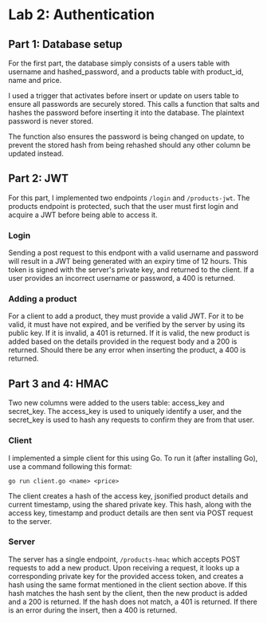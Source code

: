 # Lab 2: Authentication

## Part 1: Database setup

For the first part, the database simply consists of a users table with username and hashed_password, and a products table with product_id, name and price.

I used a trigger that activates before insert or update on users table to ensure all passwords are securely stored. This calls a function that salts and hashes the password before inserting it into the database. The plaintext password is never stored.

The function also ensures the password is being changed on update, to prevent the stored hash from being rehashed should any other column be updated instead.

## Part 2: JWT

For this part, I implemented two endpoints `/login` and `/products-jwt`. The products endpoint is protected, such that the user must first login and acquire a JWT before being able to access it.

### Login

Sending a post request to this endpont with a valid username and password will result in a JWT being generated with an expiry time of 12 hours. This token is signed with the server's private key, and returned to the client. If a user provides an incorrect username or password, a 400 is returned.

### Adding a product

For a client to add a product, they must provide a valid JWT. For it to be valid, it must have not expired, and be verified by the server by using its public key. If it is invalid, a 401 is returned. If it is valid, the new product is added based on the details provided in the request body and a 200 is returned. Should there be any error when inserting the product, a 400 is returned.

## Part 3 and 4: HMAC

Two new columns were added to the users table: access_key and secret_key. The access_key is used to uniquely identify a user, and the secret_key is used to hash any requests to confirm they are from that user.

### Client

I implemented a simple client for this using Go. To run it (after installing Go), use a command following this format:

`go run client.go <name> <price>`

The client creates a hash of the access key, jsonified product details and current timestamp, using the shared private key. This hash, along with the access key, timestamp and product details are then sent via POST request to the server.

### Server

The server has a single endpoint, `/products-hmac` which accepts POST requests to add a new product. Upon receiving a request, it looks up a corresponding private key for the provided access token, and creates a hash using the same format mentioned in the client section above. If this hash matches the hash sent by the client, then the new product is added and a 200 is returned. If the hash does not match, a 401 is returned. If there is an error during the insert, then a 400 is returned.

